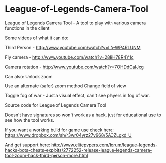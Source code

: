 League-of-Legends-Camera-Tool
=============================

League of Legends Camera Tool - A tool to play with various camera functions in the client

Some videos of what it can do:

Third Person - http://www.youtube.com/watch?v=LA-WP4RLUNM

Fly camera - http://www.youtube.com/watch?v=28RH78R4Y1c

Camera rotation - http://www.youtube.com/watch?v=7OHDdCaIJxg

Can also:
Unlock zoom


Use an alternate (safer) zoom method
Change field of view

Toggle fog of war - Just a visual effect, can't see players in fog of war.




Source code for League of Legends Camera Tool

Doesn't have signatures so won't work as a hack, just for educational use to see how the tool works.


If you want a working build for game use check here:
https://www.dropbox.com/sh/r3wr04yrz27v968/5ACZLgxd_U

And get support here:
http://www.elitepvpers.com/forum/league-legends-hacks-bots-cheats-exploits/2772252-release-league-legends-camera-tool-zoom-hack-third-person-more.html
